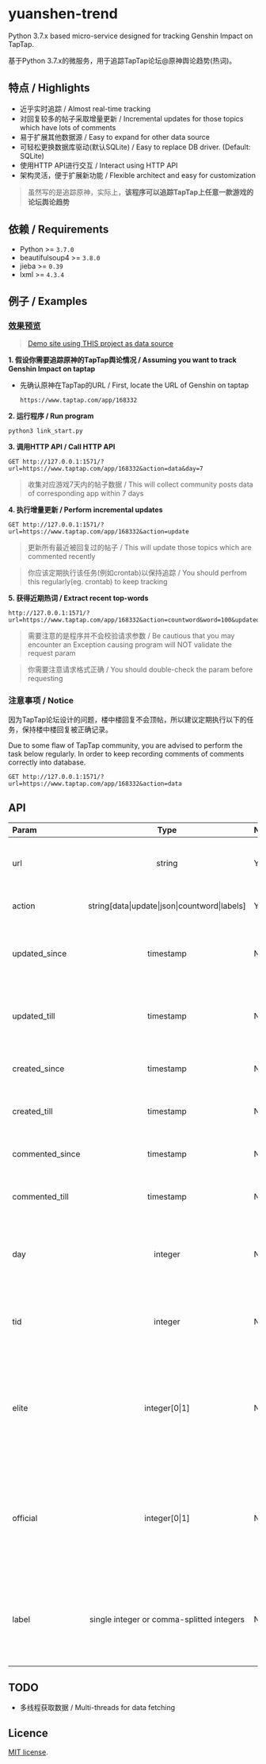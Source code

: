 # yuanshen-trend
Python 3.7.x based micro-service designed for tracking Genshin Impact on TapTap.

基于Python 3.7.x的微服务，用于追踪TapTap论坛@原神舆论趋势(热词)。


## 特点 / Highlights

- 近乎实时追踪 / Almost real-time tracking
- 对回复较多的帖子采取增量更新 / Incremental updates for those topics which have lots of comments
- 易于扩展其他数据源 / Easy to expand for other data source
- 可轻松更换数据库驱动(默认SQLite) / Easy to replace DB driver. (Default: SQLite)
- 使用HTTP API进行交互 / Interact using HTTP API
- 架构灵活，便于扩展新功能 / Flexible architect and easy for customization

> 虽然写的是追踪原神，实际上，**该程序可以追踪TapTap上任意一款游戏的论坛舆论趋势**


 ## 依赖 / Requirements
 
* Python >= `3.7.0`
* beautifulsoup4 >= `3.8.0`
* jieba >= `0.39`
* lxml >= `4.3.4`


## 例子 / Examples

  ### [效果预览](https://povsister.app/#/ys/tap-trend)
  > [Demo site using THIS project as data source](https://povsister.app/#/ys/tap-trend)
 

**1. 假设你需要追踪原神的TapTap舆论情况 / Assuming you want to track Genshin Impact on taptap**
  - 先确认原神在TapTap的URL / First, locate the URL of Genshin on taptap
    ```
    https://www.taptap.com/app/168332
    ```

**2. 运行程序 / Run program**
  ```
  python3 link_start.py
  ```
  
**3. 调用HTTP API / Call HTTP API**
  ```
  GET http://127.0.0.1:1571/?url=https://www.taptap.com/app/168332&action=data&day=7
  ```
  > 收集对应游戏7天内的帖子数据 / This will collect community posts data of corresponding app within 7 days

**4. 执行增量更新 / Perform incremental updates**
  ```
  GET http://127.0.0.1:1571/?url=https://www.taptap.com/app/168332&action=update
  ```
  > 更新所有最近被回复过的帖子 / This will update those topics which are commented recently
  
  > 你应该定期执行该任务(例如crontab)以保持追踪 / You should perfrom this regularly(eg. crontab) to keep tracking

**5. 获得近期热词 / Extract recent top-words**
  ```
  http://127.0.0.1:1571/?url=https://www.taptap.com/app/168332&action=countword&word=100&updated_since=timestamp_since&updated_till=timestamp_till
  ```
  > 需要注意的是程序并不会校验请求参数 / Be cautious that you may encounter an Exception causing program will NOT validate the request param
  
  > 你需要注意请求格式正确 / You should double-check the param before requesting

  ### 注意事项 / Notice
  因为TapTap论坛设计的问题，楼中楼回复不会顶帖，所以建议定期执行以下的任务，保持楼中楼回复被正确记录。

  Due to some flaw of TapTap community, you are advised to perform the task below regularly. In order to keep recording comments of comments correctly into database.
  ```
  GET http://127.0.0.1:1571/?url=https://www.taptap.com/app/168332&action=data
  ```


## API

  | Param | Type | Necessary | Note |
  |:--|:--:|:--|:--|
  | url | string | YES | Tell the program what kind of sub-class should be instantiated. |
  | action | string\[data\|update\|json\|countword\|labels\] | YES | Specify the `action` program should do. |
  | updated_since | timestamp | NO | Using `updated_time` to specify the time START when quering for data. |
  | updated_till | timestamp | NO | Using `updated_time` to specify the time END when quering for data. |
  | created_since | timestamp | NO | Similar to above but using `created_time`. |
  | created_till | timestamp | NO | Similar to above but using `created_time`. |
  | commented_since | timestamp | NO | Similar to above but using `commented_time`. |
  | commented_till | timestamp | NO | Similar to above but using `commented_time`. |
  | day | integer | NO | Used to indicate how many days of data should be collected when doing `data` `action`. |
  | tid | integer | NO | Used to indicate which post should be selected when doing `json` `action`. |
  | elite | integer\[0\|1\] | NO | `elite=1` will apply a WHERE statement `AND elite = 1` indicating only return elite topic and its comments when quering for data. And vice verse.  |
  | official | integer\[0\|1\] | NO | `official=1` will apply a WHERE statement `AND official = 1` indicating only return official topic and its comments when quering for data. And vice verse.  |
  | label | single integer or comma-splitted integers | NO | Act as a filter to only return data with specified label(s). You can get available labels by doing `labels` `action`. |


## TODO
  - 多线程获取数据 / Multi-threads for data fetching


## Licence
[MIT license](https://opensource.org/licenses/MIT).
